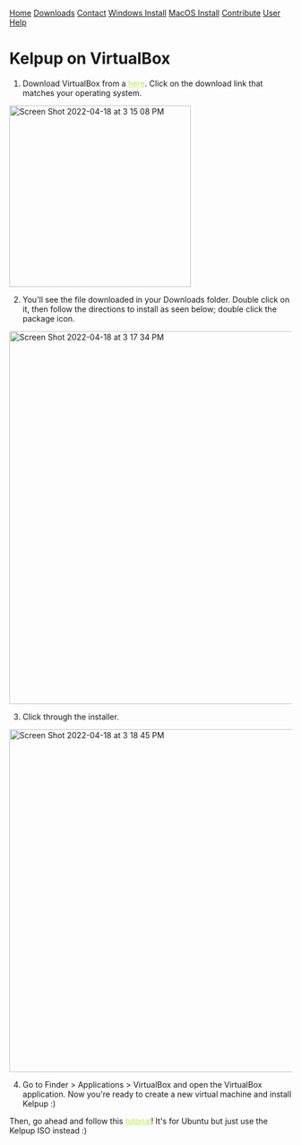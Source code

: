 <a href="../Home/index.html" class="btn">Home</a> <a href="../Instructions/Releases.html" class="btn">Downloads</a> <a href="../Contact/contact.html" class="btn">Contact</a> <a href="../Instructions/WindowsDownload.html" class="btn">Windows Install</a> <a href="../Instructions/MacDownload.html" class="btn">MacOS Install</a> <a href="../Contribute/contribute.html" class="btn">Contribute</a> <a href="../User/user.html" class="btn">User Help</a>

# Kelpup on VirtualBox

1) Download VirtualBox from a <a href="https://www.virtualbox.org/" style="color: #b5e853; text-decoration: underline;text-decoration-style: dotted;">here</a>. Click on the download link that matches your operating system.

<img width="324" alt="Screen Shot 2022-04-18 at 3 15 08 PM" src="https://user-images.githubusercontent.com/65368903/163862959-ec93e53b-34cf-441b-8457-9ea9ce6664cf.png">

2) You'll see the file downloaded in your Downloads folder. Double click on it, then follow the directions to install as seen below; double click the package icon.

<img width="666" alt="Screen Shot 2022-04-18 at 3 17 34 PM" src="https://user-images.githubusercontent.com/65368903/163863248-44eceee2-e21b-498f-be07-365b40d843d7.png">

3) Click through the installer.

<img width="612" alt="Screen Shot 2022-04-18 at 3 18 45 PM" src="https://user-images.githubusercontent.com/65368903/163863348-ce470f79-826b-4f25-85cf-eafef67d01a2.png">

4) Go to Finder > Applications > VirtualBox and open the VirtualBox application. Now you're ready to create a new virtual machine and install Kelpup :)

Then, go ahead and follow this <a href="https://ubuntu.com/tutorials/how-to-run-ubuntu-desktop-on-a-virtual-machine-using-virtualbox#1-overview" style="color: #b5e853; text-decoration: underline;text-decoration-style: dotted;">tutorial</a>! It's for Ubuntu but just use the Kelpup ISO instead :)
